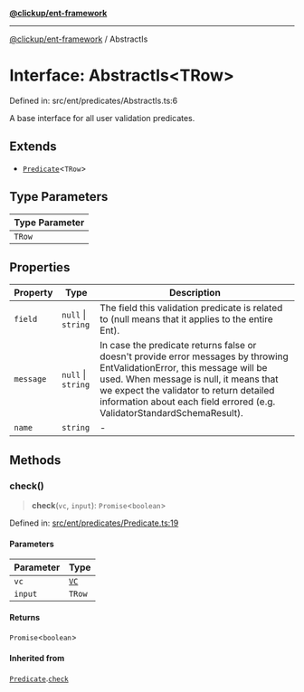 [**@clickup/ent-framework**](../README.md)

***

[@clickup/ent-framework](../globals.md) / AbstractIs

# Interface: AbstractIs\<TRow\>

Defined in: src/ent/predicates/AbstractIs.ts:6

A base interface for all user validation predicates.

## Extends

- [`Predicate`](Predicate.md)\<`TRow`\>

## Type Parameters

| Type Parameter |
| ------ |
| `TRow` |

## Properties

| Property | Type | Description |
| ------ | ------ | ------ |
| <a id="field"></a> `field` | `null` \| `string` | The field this validation predicate is related to (null means that it applies to the entire Ent). |
| <a id="message"></a> `message` | `null` \| `string` | In case the predicate returns false or doesn't provide error messages by throwing EntValidationError, this message will be used. When message is null, it means that we expect the validator to return detailed information about each field errored (e.g. ValidatorStandardSchemaResult). |
| <a id="name"></a> `name` | `string` | - |

## Methods

### check()

> **check**(`vc`, `input`): `Promise`\<`boolean`\>

Defined in: [src/ent/predicates/Predicate.ts:19](https://github.com/clickup/ent-framework/blob/master/src/ent/predicates/Predicate.ts#L19)

#### Parameters

| Parameter | Type |
| ------ | ------ |
| `vc` | [`VC`](../classes/VC.md) |
| `input` | `TRow` |

#### Returns

`Promise`\<`boolean`\>

#### Inherited from

[`Predicate`](Predicate.md).[`check`](Predicate.md#check)
